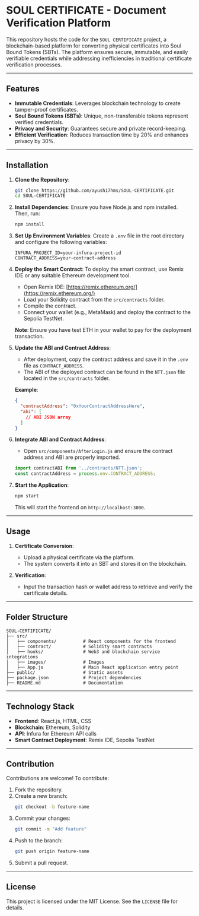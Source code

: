 # SOUL CERTIFICATE - Document Verification Platform

This repository hosts the code for the `SOUL CERTIFICATE` project, a blockchain-based platform for converting physical certificates into Soul Bound Tokens (SBTs). The platform ensures secure, immutable, and easily verifiable credentials while addressing inefficiencies in traditional certificate verification processes.

---

## Features
- **Immutable Credentials**: Leverages blockchain technology to create tamper-proof certificates.
- **Soul Bound Tokens (SBTs)**: Unique, non-transferable tokens represent verified credentials.
- **Privacy and Security**: Guarantees secure and private record-keeping.
- **Efficient Verification**: Reduces transaction time by 20% and enhances privacy by 30%.

---

## Installation

1. **Clone the Repository**:
   ```bash
   git clone https://github.com/ayush17hms/SOUL-CERTIFICATE.git
   cd SOUL-CERTIFICATE
   ```

2. **Install Dependencies**:
   Ensure you have Node.js and npm installed. Then, run:
   ```bash
   npm install
   ```

3. **Set Up Environment Variables**:
   Create a `.env` file in the root directory and configure the following variables:
   ```env
   INFURA_PROJECT_ID=your-infura-project-id
   CONTRACT_ADDRESS=your-contract-address
   ```

4. **Deploy the Smart Contract**:
   To deploy the smart contract, use Remix IDE or any suitable Ethereum development tool.
   - Open Remix IDE: [https://remix.ethereum.org/](https://remix.ethereum.org/)
   - Load your Solidity contract from the `src/contracts` folder.
   - Compile the contract.
   - Connect your wallet (e.g., MetaMask) and deploy the contract to the Sepolia TestNet.

   **Note**: Ensure you have test ETH in your wallet to pay for the deployment transaction.

5. **Update the ABI and Contract Address**:
   - After deployment, copy the contract address and save it in the `.env` file as `CONTRACT_ADDRESS`.
   - The ABI of the deployed contract can be found in the `NTT.json` file located in the `src/contracts` folder.

   **Example**:
   ```json
   {
     "contractAddress": "0xYourContractAddressHere",
     "abi": [
       // ABI JSON array
     ]
   }
   ```

6. **Integrate ABI and Contract Address**:
   - Open `src/components/AfterLogin.js` and ensure the contract address and ABI are properly imported.
   ```javascript
   import contractABI from '../contracts/NTT.json';
   const contractAddress = process.env.CONTRACT_ADDRESS;
   ```

7. **Start the Application**:
   ```bash
   npm start
   ```
   This will start the frontend on `http://localhost:3000`.

---

## Usage

1. **Certificate Conversion**:
   - Upload a physical certificate via the platform.
   - The system converts it into an SBT and stores it on the blockchain.

2. **Verification**:
   - Input the transaction hash or wallet address to retrieve and verify the certificate details.

---


## Folder Structure
```
SOUL-CERTIFICATE/
├── src/
│   ├── components/          # React components for the frontend
│   ├── contract/            # Solidity smart contracts
│   ├── hooks/               # Web3 and blockchain service integrations
│   ├── images/              # Images
│   ├── App.js               # Main React application entry point
├── public/                  # Static assets
├── package.json             # Project dependencies
├── README.md                # Documentation
```
---

## Technology Stack
- **Frontend**: React.js, HTML, CSS
- **Blockchain**: Ethereum, Solidity
- **API**: Infura for Ethereum API calls
- **Smart Contract Deployment**: Remix IDE, Sepolia TestNet

---

## Contribution
Contributions are welcome! To contribute:
1. Fork the repository.
2. Create a new branch:
   ```bash
   git checkout -b feature-name
   ```
3. Commit your changes:
   ```bash
   git commit -m "Add feature"
   ```
4. Push to the branch:
   ```bash
   git push origin feature-name
   ```
5. Submit a pull request.

---

## License
This project is licensed under the MIT License. See the `LICENSE` file for details.

